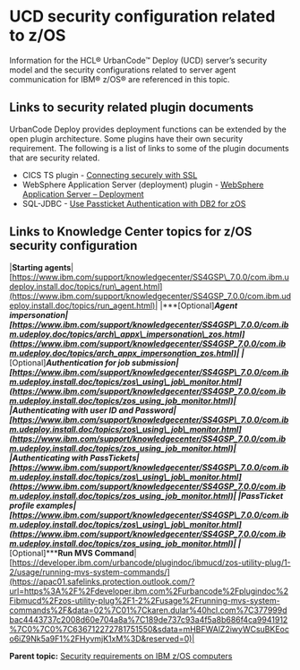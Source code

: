 # UCD security configuration related to z/OS

Information for the HCL® UrbanCode™ Deploy \(UCD\) server’s security model and the security configurations related to server agent communication for IBM® z/OS® are referenced in this topic.

## Links to security related plugin documents

UrbanCode Deploy provides deployment functions can be extended by the open plugin architecture. Some plugins have their own security requirement. The following is a list of links to some of the plugin documents that are security related.

-   CICS TS plugin - [Connecting securely with SSL](https://developer.ibm.com/urbancode/plugindoc/ibmucd/cics-ts-plug/0-1/usage-6/connecting-securely-with-ssl/)
-   WebSphere Application Server \(deployment\) plugin - [WebSphere Application Server – Deployment](https://developer.ibm.com/urbancode/plugin/websphere-application-server-deployment/)
-   SQL-JDBC - [Use Passticket Authentication with DB2 for zOS](https://developer.ibm.com/urbancode/plugindoc/ibmucd/sql-jdbc/1-2/usage/)

## Links to Knowledge Center topics for z/OS security configuration

|**Starting agents**|[https://www.ibm.com/support/knowledgecenter/SS4GSP\_7.0.0/com.ibm.udeploy.install.doc/topics/run\_agent.html](https://www.ibm.com/support/knowledgecenter/SS4GSP_7.0.0/com.ibm.udeploy.install.doc/topics/run_agent.html)|
|***\[Optional\]*****Agent impersonation**|[https://www.ibm.com/support/knowledgecenter/SS4GSP\_7.0.0/com.ibm.udeploy.doc/topics/arch\_appx\_impersonation\_zos.html](https://www.ibm.com/support/knowledgecenter/SS4GSP_7.0.0/com.ibm.udeploy.doc/topics/arch_appx_impersonation_zos.html)|
|***\[Optional\]*****Authentication for job submission**|[https://www.ibm.com/support/knowledgecenter/SS4GSP\_7.0.0/com.ibm.udeploy.install.doc/topics/zos\_using\_job\_monitor.html](https://www.ibm.com/support/knowledgecenter/SS4GSP_7.0.0/com.ibm.udeploy.install.doc/topics/zos_using_job_monitor.html)|
|**Authenticating with user ID and Password**|[https://www.ibm.com/support/knowledgecenter/SS4GSP\_7.0.0/com.ibm.udeploy.install.doc/topics/zos\_using\_job\_monitor.html](https://www.ibm.com/support/knowledgecenter/SS4GSP_7.0.0/com.ibm.udeploy.install.doc/topics/zos_using_job_monitor.html)|
|**Authenticating with PassTickets**|[https://www.ibm.com/support/knowledgecenter/SS4GSP\_7.0.0/com.ibm.udeploy.install.doc/topics/zos\_using\_job\_monitor.html](https://www.ibm.com/support/knowledgecenter/SS4GSP_7.0.0/com.ibm.udeploy.install.doc/topics/zos_using_job_monitor.html)|
|**PassTicket profile examples**|[https://www.ibm.com/support/knowledgecenter/SS4GSP\_7.0.0/com.ibm.udeploy.install.doc/topics/zos\_using\_job\_monitor.html](https://www.ibm.com/support/knowledgecenter/SS4GSP_7.0.0/com.ibm.udeploy.install.doc/topics/zos_using_job_monitor.html)|
|***\[Optional\]*****Run MVS Command**| [https://developer.ibm.com/urbancode/plugindoc/ibmucd/zos-utility-plug/1-2/usage/running-mvs-system-commands/](https://apac01.safelinks.protection.outlook.com/?url=https%3A%2F%2Fdeveloper.ibm.com%2Furbancode%2Fplugindoc%2Fibmucd%2Fzos-utility-plug%2F1-2%2Fusage%2Frunning-mvs-system-commands%2F&data=02%7C01%7Ckaren.dular%40hcl.com%7C377999dbac4443737c2008d60e704a8a%7C189de737c93a4f5a8b686f4ca9941912%7C0%7C0%7C636712272781751550&sdata=mHBFWAlZ2iwyWCsuBKEoco6iZ9Nk5a9F1%2FHyvmjK1xM%3D&reserved=0)|

**Parent topic:** [Security requirements on IBM z/OS computers](../../com.udeploy.admin.doc/topics/security_zos.md)

